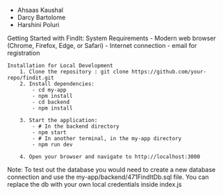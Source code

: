 - Ahsaas Kaushal
- Darcy Bartolome
- Harshini Poluri

Getting Started with FindIt:
    System Requirements
       - Modern web browser (Chrome, Firefox, Edge, or Safari)
       - Internet connection
       - email for registration

    Installation for Local Development
        1. Clone the repository : git clone https://github.com/your-repo/findit.git
        2. Install dependencies:
            - cd my-app
            - npm install
            - cd backend
            - npm install

        3. Start the application:
            - # In the backend directory
            - npm start
            - # In another terminal, in the my-app directory
            - npm run dev
            
        4. Open your browser and navigate to http://localhost:3000

Note: To test out the database you would need to create a new database connection and use the my-app/backend/471FindItDb.sql file. You can replace the db with your own local credentials inside index.js
